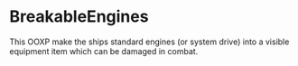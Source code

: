 # BreakableEngines
This OOXP make the ships standard engines (or system drive) into a visible equipment item which can be damaged in combat.
